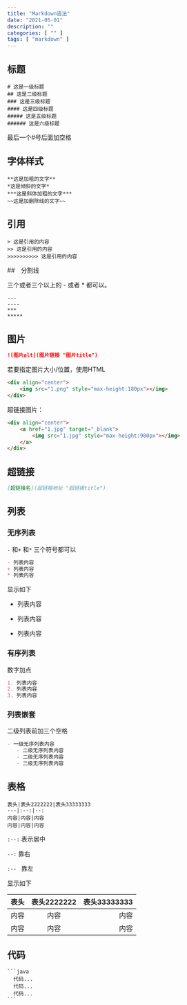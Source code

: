 ```yaml
---
title: "Markdown语法"
date: "2021-05-01"
description: ""
categories: [ "" ]
tags: [ "markdown" ]
---
```


## 标题

```text
# 这是一级标题
## 这是二级标题
### 这是三级标题
#### 这是四级标题
##### 这是五级标题
###### 这是六级标题
```

最后一个#号后面加空格

## 字体样式

```text
**这是加粗的文字**
*这是倾斜的文字*
***这是斜体加粗的文字***
~~这是加删除线的文字~~
```

## 引用

```text
> 这是引用的内容
>> 这是引用的内容
>>>>>>>>>> 这是引用的内容
```

##　分割线

三个或者三个以上的 - 或者 * 都可以。

```text
---
----
***
*****
```

## 图片

```markdown
![图片alt](图片链接 "图片title")
```

若要指定图片大小/位置，使用HTML

```html
<div align="center">
    <img src="1.png" style="max-height:180px"></img>
</div>
```

超链接图片：

```html
<div align="center">
    <a href="1.jpg" target="_blank">
        <img src="1.jpg" style="max-height:980px"></img>
    </a>
</div>
```


## 超链接

```markdown
[超链接名](超链接地址 "超链接title")
```

## 列表

### 无序列表

`-` 和`+` 和`*` 三个符号都可以

```markdown
- 列表内容
+ 列表内容
* 列表内容
```
显示如下
- 列表内容
+ 列表内容
* 列表内容

### 有序列表

数字加点

```markdown
1. 列表内容
2. 列表内容
3. 列表内容
```

### 列表嵌套

二级列表前加三个空格

```markdown
- 一级无序列表内容
   - 二级无序列表内容
   - 二级无序列表内容
   - 二级无序列表内容
```

## 表格

```text
表头|表头2222222|表头33333333
---|:--:|--:
内容|内容|内容
内容|内容|内容
```
`:--:`  表示居中

`--:`   靠右

`:-- `  靠左

显示如下

表头|表头2222222|表头33333333
---|:---:|---:
内容|内容|内容
内容|内容|内容

## 代码

```text
​```java
  代码...
  代码...
  代码...
​```
```
